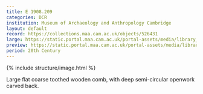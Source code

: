```yaml
---
title: E 1908.209
categories: DCR
institution: Museum of Archaeology and Anthropology Cambridge
layout: default
record: https://collections.maa.cam.ac.uk/objects/526431
large: https://static.portal.maa.cam.ac.uk/portal-assets/media/library_images/web/664208_E_1908.209_001.png
preview: https://static.portal.maa.cam.ac.uk/portal-assets/media/library_images/thumbnail/664208_E_1908.209_001.png
period: 20th Century
---
```

{% include structure/image.html %}

Large flat coarse toothed wooden comb, with deep semi-circular openwork carved back.

